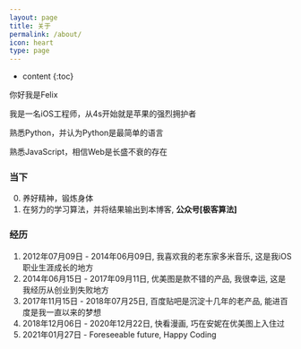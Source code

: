 ```yaml
---
layout: page
title: 关于
permalink: /about/
icon: heart
type: page
---
```


* content
{:toc}

你好我是Felix

我是一名iOS工程师，从4s开始就是苹果的强烈拥护者

熟悉Python，并认为Python是最简单的语言

熟悉JavaScript，相信Web是长盛不衰的存在

### 当下

0. 养好精神，锻炼身体
1. 在努力的学习算法，并将结果输出到本博客, **公众号[极客算法]**

### 经历

1. 2012年07月09日 - 2014年06月09日, 我喜欢我的老东家多米音乐, 这是我iOS职业生涯成长的地方
2. 2014年06月15日 - 2017年09月11日, 优美图是款不错的产品, 我很幸运, 这是我经历从创业到失败地方
3. 2017年11月15日 - 2018年07月25日, 百度贴吧是沉淀十几年的老产品, 能进百度是我一直以来的梦想
4. 2018年12月06日 - 2020年12月22日, 快看漫画, 巧在安妮在优美图上入住过
5. 2021年01月27日 - Foreseeable future, Happy Coding